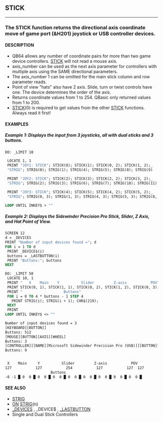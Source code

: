 ## STICK
---

### The STICK function returns the directional axis coordinate move of game port (&H201) joystick or USB controller devices.

#### DESCRIPTION
* QB64 allows any number of coordinate pairs for more than two game device controllers. [STICK](./STICK.md) will not read a mouse axis.
* axis_number can be used as the next axis parameter for controllers with multiple axis using the SAME directional parameters.
* The axis_number 1 can be omitted for the main stick column and row parameter reads.
* Point of view "hats" also have 2 axis. Slide, turn or twist controls have one. The device determines the order of the axis.
* Returns coordinate values from 1 to 254. QBasic only returned values from 1 to 200.
* [STICK](./STICK.md)(0) is required to get values from the other [STICK](./STICK.md) functions. Always read it first!


#### EXAMPLES
##### Example 1: Displays the input from 3 joysticks, all with dual sticks and 3 buttons.
```vb
DO: _LIMIT 10

 LOCATE 1, 1
 PRINT "JOY1: STICK"; STICK(0); STICK(1); STICK(0, 2); STICK(1, 2);_
 "STRIG"; STRIG(0); STRIG(1); STRIG(4); STRIG(5); STRIG(8); STRIG(9)

 PRINT "JOY2: STICK"; STICK(2); STICK(3); STICK(2, 2); STICK(3, 2);_
 "STRIG"; STRIG(2); STRIG(3); STRIG(6); STRIG(7); STRIG(10); STRIG(11)

 PRINT "JOY3: STICK"; STICK(4); STICK(5); STICK(4, 2); STICK(5, 2);_
 "STRIG"; STRIG(0, 3); STRIG(1, 3); STRIG(4, 3); STRIG(5, 3); STRIG(8, 3); STRIG(9, 3)

LOOP UNTIL INKEY$ > ""
```
  
##### Example 2: Displays the Sidewinder Precision Pro Stick, Slider, Z Axis, and Hat Point of View.
```vb
SCREEN 12
d = _DEVICES
PRINT "Number of input devices found ="; d
FOR i = 1 TO d
 PRINT _DEVICE$(i)
 buttons = _LASTBUTTON(i)
 PRINT "Buttons:"; buttons
NEXT

DO: _LIMIT 50
 LOCATE 10, 1
 PRINT "   X    Main    Y          Slider         Z-axis           POV"
 PRINT STICK(0, 1), STICK(1, 1), STICK(0, 2), STICK(1, 2), STICK(0, 3); STICK(1, 3); "   "
 PRINT "                   Buttons"
 FOR i = 0 TO 4 * buttons - 1 STEP 4
   PRINT STRIG(i); STRIG(i + 1); CHR$(219);
 NEXT
 PRINT
LOOP UNTIL INKEY$ <> ""
```
  
```vb
Number of input devices found = 3
[KEYBOARD][BUTTON]]
Buttons: 512
[MOUSE][BUTTON][AXIS][WHEEL]
Buttons: 3
[CONTROLLER][[NAME][Microsoft Sidewinder Precision Pro (USB)]][BUTTON][AXIS]
Buttons: 9


 X    Main     Y          Slider         Z-axis           POV
127           127           254           127           127  127
                     Buttons
-0 -1 █ 0  0 █ 0  0 █ 0  0 █ 0  0 █ 0  0 █ 0  0 █ 0  0 █ 0  0 █
```
  


#### SEE ALSO
* [STRIG](./STRIG.md)
* [ON](./ON.md) [STRIG](./STRIG.md)(n)
* [_DEVICES](./_DEVICES.md) , _DEVICE$ , [_LASTBUTTON](./_LASTBUTTON.md)
* Single and Dual Stick Controllers
